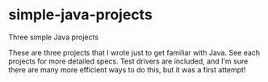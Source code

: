 # simple-java-projects
Three simple Java projects

These are three projects that I wrote just to get familiar with Java. See each projects for more detailed specs. Test drivers are included, and I'm sure there are many more efficient ways to do this, but it was a first attempt!
